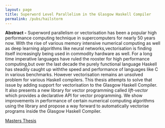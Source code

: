```yaml
---
layout: page
title: Superword Level Parallelism in the Glasgow Haskell Compiler
permalink: /pubs/hailstorm
---
```


**Abstract -** Superword parallelism or vectorisation has been a popular high performance computing technique in supercomputers for nearly 50 years now.  With the rise of various 
memory intensive numerical computing as well as deep learning algorithms like neural networks,vectorisation is finding itself increasingly being used in commodity 
hardware as well.  For a long time imperative languages have ruled the rooster for high performance computing,but over the last decade the purely functional 
language Haskell has steadily caught up withthe speed and performance of languages like C in various benchmarks.  However vectorisation remains an unsolved problem 
for various Haskell compilers.  This thesis attempts to solve that issue by adding support for vectorisation to the Glasgow Haskell Compiler. It also presents a 
new library for vector programming called *lift-vector* which  provides a declarative API for vector programming. We show improvements in performance of certain 
numerical computing algorithms using the library and propose a way forward to automatically vectorise programs inside the Glasgow Haskell Compiler.

[Masters Thesis](https://abhiroop.github.io/pubs/Abhiroop_Masters_Thesis.pdf)
